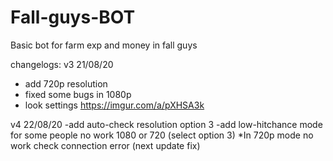 # Fall-guys-BOT

Basic bot for farm exp and money in fall guys 


changelogs:
v3 21/08/20
- add 720p resolution
- fixed some bugs in 1080p
- look settings https://imgur.com/a/pXHSA3k 

v4 22/08/20
-add auto-check resolution option 3
-add low-hitchance mode for some people no work 1080 or 720 (select option 3)
*In 720p mode no work check connection error (next update fix)
